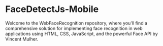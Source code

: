 # FaceDetectJs-Mobile
Welcome to the WebFaceRecognition repository, where you'll find a comprehensive solution for implementing face recognition in web applications using HTML, CSS, JavaScript, and the powerful Face API by Vincent Mulher.
